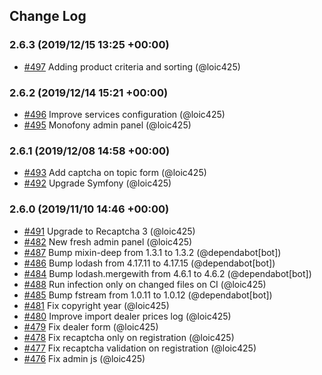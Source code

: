 ## Change Log

### 2.6.3 (2019/12/15 13:25 +00:00)
- [#497](https://github.com/Jedisjeux/Jedisjeux/pull/497) Adding product criteria and sorting (@loic425)

### 2.6.2 (2019/12/14 15:21 +00:00)
- [#496](https://github.com/Jedisjeux/Jedisjeux/pull/496) Improve services configuration (@loic425)
- [#495](https://github.com/Jedisjeux/Jedisjeux/pull/495) Monofony admin panel (@loic425)

### 2.6.1 (2019/12/08 14:58 +00:00)
- [#493](https://github.com/Jedisjeux/Jedisjeux/pull/493) Add captcha on topic form (@loic425)
- [#492](https://github.com/Jedisjeux/Jedisjeux/pull/492) Upgrade Symfony (@loic425)

### 2.6.0 (2019/11/10 14:46 +00:00)
- [#491](https://github.com/Jedisjeux/Jedisjeux/pull/491) Upgrade to Recaptcha 3 (@loic425)
- [#482](https://github.com/Jedisjeux/Jedisjeux/pull/482) New fresh admin panel (@loic425)
- [#487](https://github.com/Jedisjeux/Jedisjeux/pull/487) Bump mixin-deep from 1.3.1 to 1.3.2 (@dependabot[bot])
- [#486](https://github.com/Jedisjeux/Jedisjeux/pull/486) Bump lodash from 4.17.11 to 4.17.15 (@dependabot[bot])
- [#484](https://github.com/Jedisjeux/Jedisjeux/pull/484) Bump lodash.mergewith from 4.6.1 to 4.6.2 (@dependabot[bot])
- [#488](https://github.com/Jedisjeux/Jedisjeux/pull/488) Run infection only on changed files on CI (@loic425)
- [#485](https://github.com/Jedisjeux/Jedisjeux/pull/485) Bump fstream from 1.0.11 to 1.0.12 (@dependabot[bot])
- [#481](https://github.com/Jedisjeux/Jedisjeux/pull/481) Fix copyright year (@loic425)
- [#480](https://github.com/Jedisjeux/Jedisjeux/pull/480) Improve import dealer prices log (@loic425)
- [#479](https://github.com/Jedisjeux/Jedisjeux/pull/479) Fix dealer form (@loic425)
- [#478](https://github.com/Jedisjeux/Jedisjeux/pull/478) Fix recaptcha only on registration (@loic425)
- [#477](https://github.com/Jedisjeux/Jedisjeux/pull/477) Fix recaptcha validation on registration (@loic425)
- [#476](https://github.com/Jedisjeux/Jedisjeux/pull/476) Fix admin js (@loic425)
